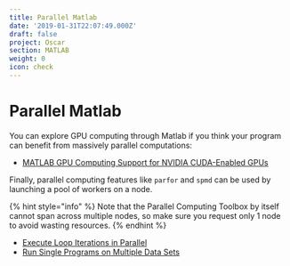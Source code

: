 ```yaml
---
title: Parallel Matlab
date: '2019-01-31T22:07:49.000Z'
draft: false
project: Oscar
section: MATLAB
weight: 0
icon: check
---
```


# Parallel Matlab

You can explore GPU computing through Matlab if you think your program can benefit from massively parallel computations:

* [MATLAB GPU Computing Support for NVIDIA CUDA-Enabled GPUs](http://www.mathworks.com/discovery/matlab-gpu.html)

Finally, parallel computing features like `parfor` and `spmd` can be used by launching a pool of workers on a node.

{% hint style="info" %}
Note that the Parallel Computing Toolbox by itself cannot span across multiple nodes, so make sure you request only 1 node to avoid wasting resources.
{% endhint %}

* [Execute Loop Iterations in Parallel](http://www.mathworks.com/help/distcomp/parfor.html)
* [Run Single Programs on Multiple Data Sets](http://www.mathworks.com/help/distcomp/execute-simultaneously-on-multiple-data-sets.html)

